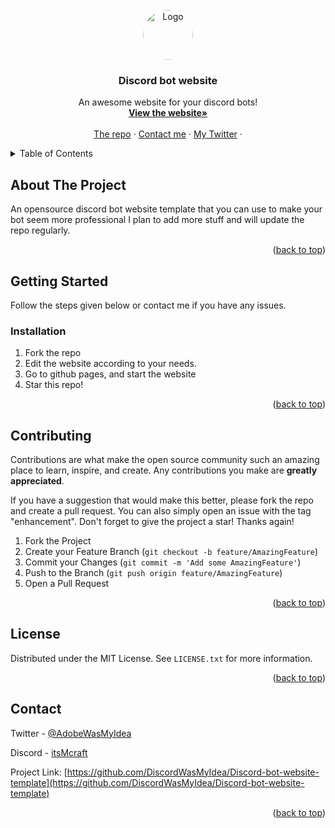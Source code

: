 <div id="top"></div>
<!--
*** I DID NOT CREATE THIS MD FILE, IT IS A TEMPLATE FROM [HERE](https://github.com/othneildrew/Best-README-Template)
*** Thanks for checking out the Best-README-Template. If you have a suggestion
*** that would make this better, please fork the repo and create a pull request
*** or simply open an issue with the tag "enhancement".
*** Don't forget to give the project a star!
*** Thanks again! Now go create something AMAZING! :D
-->



<!-- PROJECT LOGO -->
<br />
<div align="center">
  <a href="https://discordapp.com/users/705698565279842376">
    <img src="https://images-ext-2.discordapp.net/external/uKz20ev6Qn4O7ex9_pCH3QjZVCrb3Zw9VPPR-6E6jbs/%3Fsize%3D4096/https/cdn.discordapp.com/avatars/705698565279842376/ddeb00c70ffb1c40b0a02c512d7c49d7.png" alt="Logo" width="80" height="80" style="border-radius:50%">
  </a>

  <h3 align="center">Discord bot website</h3>

  <p align="center">
    An awesome website for your discord bots!
    <br />
    <a href="https://discordwasmyidea.github.io/Discord-bot-website-template/"><strong>View the website»</strong></a>
    <br />
    <br />
    <a href="https://github.com/DiscordWasMyIdea/Discord-bot-website-template">The repo</a>
    ·
    <a href="https://discordapp.com/users/705698565279842376">Contact me</a>
    ·
    <a href="https://twitter.com/AdobeWasMyIdea">My Twitter</a>
    ·
  </p>
</div>



<!-- TABLE OF CONTENTS -->
<details>
  <summary>Table of Contents</summary>
  <ol>
    <li>
      <a href="#about-the-project">About The Project</a>
          </li>
    <li>
      <a href="#getting-started">Getting Started</a>
      <ul>
        <li><a href="#installation">Installation</a></li>
      </ul>
    </li>
    <li><a href="#usage">Usage</a></li>
    <li><a href="#license">License</a></li>
    <li><a href="#contact">Contact</a></li>
    <li><a href="#acknowledgments">Acknowledgments</a></li>
  </ol>
</details>



<!-- ABOUT THE PROJECT -->
## About The Project

An opensource discord bot website template that you can use to make your bot seem more professional I plan to add more stuff and will update the repo regularly.
<p align="right">(<a href="#top">back to top</a>)</p>


<!-- GETTING STARTED -->
## Getting Started

Follow the steps given below or contact me if you have any issues.

### Installation

1. Fork the repo
2. Edit the website according to your needs.
3. Go to github pages, and start the website
4. Star this repo!

<p align="right">(<a href="#top">back to top</a>)</p>

<!-- CONTRIBUTING -->
## Contributing

Contributions are what make the open source community such an amazing place to learn, inspire, and create. Any contributions you make are **greatly appreciated**.

If you have a suggestion that would make this better, please fork the repo and create a pull request. You can also simply open an issue with the tag "enhancement".
Don't forget to give the project a star! Thanks again!

1. Fork the Project
2. Create your Feature Branch (`git checkout -b feature/AmazingFeature`)
3. Commit your Changes (`git commit -m 'Add some AmazingFeature'`)
4. Push to the Branch (`git push origin feature/AmazingFeature`)
5. Open a Pull Request

<p align="right">(<a href="#top">back to top</a>)</p>



<!-- LICENSE -->
## License

Distributed under the MIT License. See `LICENSE.txt` for more information.

<p align="right">(<a href="#top">back to top</a>)</p>



<!-- CONTACT -->
## Contact
Twitter - [@AdobeWasMyIdea](https://twitter.com/AdobeWasMyIdea)

Discord - [itsMcraft](https://discordapp.com/users/705698565279842376) 

Project Link: [https://github.com/DiscordWasMyIdea/Discord-bot-website-template](https://github.com/DiscordWasMyIdea/Discord-bot-website-template)

<p align="right">(<a href="#top">back to top</a>)</p>
